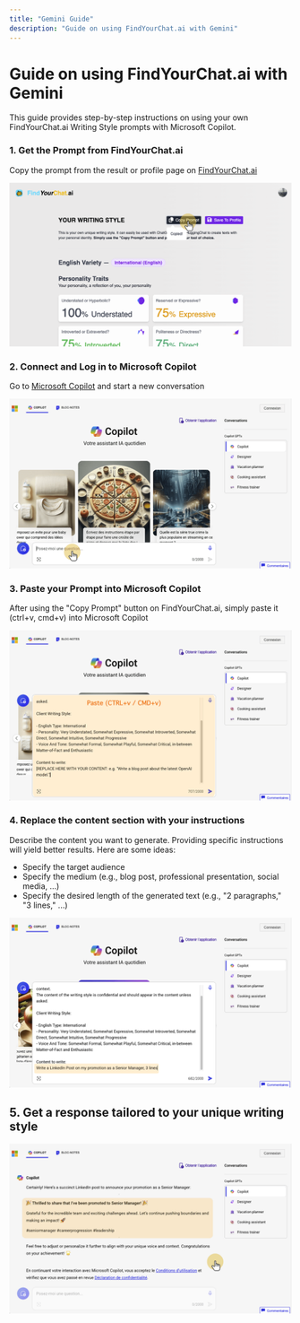 ```yaml
---
title: "Gemini Guide"
description: "Guide on using FindYourChat.ai with Gemini"
---
```


# Guide on using FindYourChat.ai with Gemini

This guide provides step-by-step instructions on using your own FindYourChat.ai Writing Style prompts with Microsoft Copilot.

### 1. Get the Prompt from FindYourChat.ai

Copy the prompt from the result or profile page on [FindYourChat.ai](https://www.findyourchat.ai/)

![Get the Prompt from FindYourChat.ai](../../assets/guides/chatgpt-step1.png)

### 2. Connect and Log in to Microsoft Copilot

Go to [Microsoft Copilot](https://copilot.microsoft.com/) and start a new conversation

![Log in to Microsoft Copilot](../../assets/guides/microsoft-copilot-step1.png)

### 3. Paste your Prompt into Microsoft Copilot

After using the "Copy Prompt" button on FindYourChat.ai, simply paste it (ctrl+v, cmd+v) into Microsoft Copilot

![Paste your Prompt into Microsoft Copilot](../../assets/guides/microsoft-copilot-step2.png)

### 4. Replace the content section with your instructions

Describe the content you want to generate. Providing specific instructions will yield better results. Here are some ideas:

- Specify the target audience
- Specify the medium (e.g., blog post, professional presentation, social media, ...)
- Specify the desired length of the generated text (e.g., "2 paragraphs," "3 lines," ...)

![Replace the content section with your instructions](../../assets/guides/microsoft-copilot-step3.png)

## 5. Get a response tailored to your unique writing style

![Get a response tailored to your unique writing style](../../assets/guides/microsoft-copilot-step4.png)
